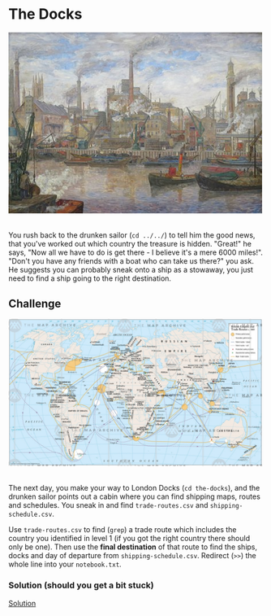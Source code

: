 
# The Docks

<img src="images/docks.jpeg" width="500"><br/><br/>

You rush back to the drunken sailor (`cd ../../`) to tell him the good news, that you've worked out which country the treasure is hidden. "Great!" he says, "Now all we have to do is get there - I believe it's a mere 6000 miles!". "Don't you have any friends with a boat who can take us there?" you ask. He suggests you can probably sneak onto a ship as a stowaway, you just need to find a ship going to the right destination.

## Challenge

<img src="images/shipping-routes.png" width="500"><br/><br/>

The next day, you make your way to London Docks (`cd the-docks`), and the drunken sailor points out a cabin where you can find shipping maps, routes and schedules. You sneak in and find `trade-routes.csv` and `shipping-schedule.csv`. 

Use `trade-routes.csv` to find (`grep`) a trade route which includes the country you identified in level 1 (if you got the right country there should only be one). Then use the **final destination** of that route to find the ships, docks and day of departure from `shipping-schedule.csv`. Redirect (`>>`) the whole line into your `notebook.txt`.

### Solution (should you get a bit stuck)
[Solution](https://github.com/jspr19985/bash-treasure-hunt/blob/main/the-docks/solution.txt)
